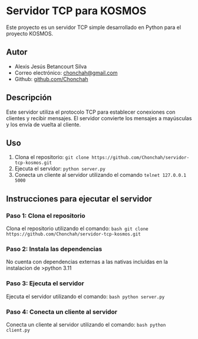 # Servidor TCP para KOSMOS

Este proyecto es un servidor TCP simple desarrollado en Python para el proyecto KOSMOS.

## Autor

* Alexis Jesús Betancourt Silva
* Correo electrónico: [chonchah@gmail.com](mailto:chonchah@gmail.com)
* Github: [github.com/Chonchah](https://github.com/Chonchah)

## Descripción

Este servidor utiliza el protocolo TCP para establecer conexiones con clientes y recibir mensajes. El servidor convierte los mensajes a mayúsculas y los envía de vuelta al cliente.

## Uso

1. Clona el repositorio: `git clone https://github.com/Chonchah/servidor-tcp-kosmos.git`
2. Ejecuta el servidor: `python server.py`
3. Conecta un cliente al servidor utilizando el comando `telnet 127.0.0.1 5000`

## Instrucciones para ejecutar el servidor

### Paso 1: Clona el repositorio

Clona el repositorio utilizando el comando:
```bash git clone https://github.com/Chonchah/servidor-tcp-kosmos.git```
### Paso 2: Instala las dependencias

No cuenta con dependencias externas a las nativas incluidas en la instalacion de >python 3.11

### Paso 3: Ejecuta el servidor

Ejecuta el servidor utilizando el comando:
```bash python server.py ```

### Paso 4: Conecta un cliente al servidor

Conecta un cliente al servidor utilizando el comando: ```bash python client.py ```

